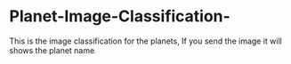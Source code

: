 # Planet-Image-Classification-
This is the image classification for the planets, If you send the image it will shows the planet name
